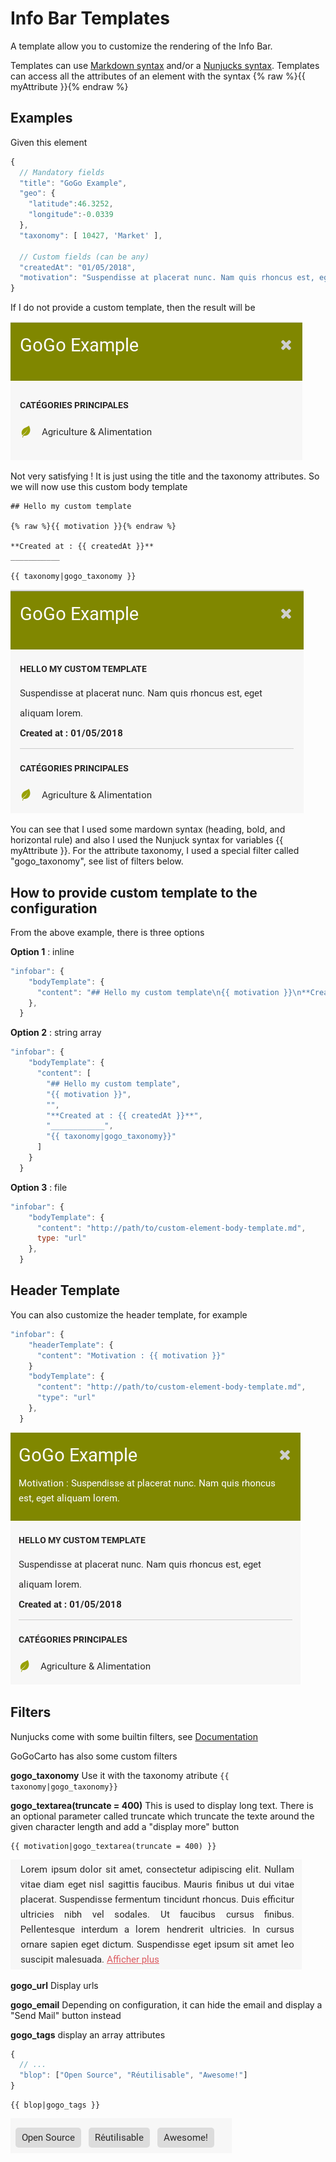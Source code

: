 Info Bar Templates
===============

A template allow you to customize the rendering of the Info Bar. 

Templates can use [Markdown syntax](https://commonmark.org/help/) and/or a [Nunjucks syntax](https://mozilla.github.io/nunjucks/templating.html).
Templates can access all the attributes of an element with the syntax {% raw %}{{ myAttribute }}{% endraw %}


Examples
------

Given this element

```javascript
{
  // Mandatory fields
  "title": "GoGo Example",
  "geo": {
    "latitude":46.3252,
    "longitude":-0.0339
  },
  "taxonomy": [ 10427, 'Market' ],

  // Custom fields (can be any)
  "createdAt": "01/05/2018",
  "motivation": "Suspendisse at placerat nunc. Nam quis rhoncus est, eget aliquam lorem."
}
```

If I do not provide a custom template, then the result will be

![](images/templates/empty.png)

Not very satisfying ! It is just using the title and the taxonomy attributes. So we will now use this custom body template

```
## Hello my custom template

{% raw %}{{ motivation }}{% endraw %}

**Created at : {{ createdAt }}**
___________

{{ taxonomy|gogo_taxonomy }}
```
![](images/templates/body.png)

You can see that I used some mardown syntax (heading, bold, and horizontal rule) and also I used the Nunjuck syntax for variables {{ myAttribute }}.
For the attribute taxonomy, I used a special filter called "gogo_taxonomy", see list of filters below.

How to provide custom template to the configuration
-----------------------

From the above example, there is three options

**Option 1** : inline
```javascript
"infobar": {
    "bodyTemplate": {
      "content": "## Hello my custom template\n{{ motivation }}\n**Created at : {{ createdAt }}**\n_________\n{{ taxonomy|gogo_taxonomy}}",
    },
  }
```

**Option 2** : string array
```javascript
"infobar": {
    "bodyTemplate": {
      "content": [
        "## Hello my custom template",
        "{{ motivation }}",
        "",
        "**Created at : {{ createdAt }}**",
        "____________",
        "{{ taxonomy|gogo_taxonomy}}"
      ]
    }
  }
```

**Option 3** : file
```javascript
"infobar": {
    "bodyTemplate": { 
      "content": "http://path/to/custom-element-body-template.md",
      type: "url"
    },
  }
```

Header Template
----------

You can also customize the header template, for example

```javascript
"infobar": {
    "headerTemplate": {
      "content": "Motivation : {{ motivation }}"
    }
    "bodyTemplate": { 
      "content": "http://path/to/custom-element-body-template.md",
      "type": "url"
    },
  }
```

![](images/templates/header.png)


Filters
-------

Nunjucks come with some builtin filters, see [Documentation](https://mozilla.github.io/nunjucks/templating.html#builtin-filters)

GoGoCarto has also some custom filters

**gogo_taxonomy** Use it with the taxonomy atribute `{{ taxonomy|gogo_taxonomy}}`

**gogo_textarea(truncate = 400)** This is used to display long text. There is an optional parameter called truncate which truncate the texte around the given character length and add a "display more" button 

```
{{ motivation|gogo_textarea(truncate = 400) }}
```

![](images/templates/gogo-textarea-truncate.png)

**gogo_url** Display urls

**gogo_email** Depending on configuration, it can hide the email and display a "Send Mail" button instead

**gogo_tags** display an array attributes 
```javascript
{
  // ...
  "blop": ["Open Source", "Réutilisable", "Awesome!"]
}
```
```
{{ blop|gogo_tags }}
```

![](images/templates/gogo-tags.png)
